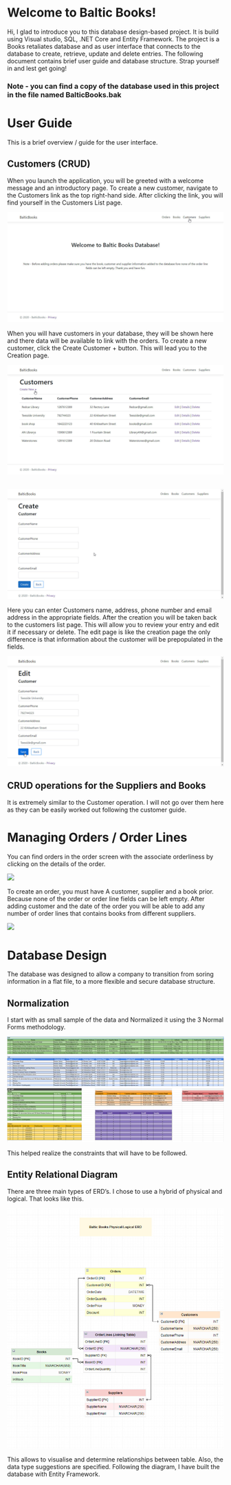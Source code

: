 # Welcome to Baltic Books!

Hi, I glad to introduce you to this database design-based project. It is build using Visual studio, SQL, .NET Core and Entity Framework. The project is a Books retaliates database and as user interface that connects to the database to create, retrieve, update and delete entries. The following document contains brief user guide and database structure. Strap yourself in and lest get going!

### Note - you can find a copy of the database used in this project in the file named BalticBooks.bak

# User Guide
This is a brief overview / guide for the user interface.


## Customers (CRUD)

When you launch the application, you will be greeted with a welcome message and an introductory page.
To create a new customer, navigate to the Customers link as the top right-hand side. After clicking the link, you will find yourself in the Customers List page. 





![](/BalticBooks/gitImages/welcome.jpg)





When you will have customers in your database, they will be shown here and there data will be available to link with the orders.
To create a new customer, click the Create Customer + button. This will lead you to the Creation page.





![](/BalticBooks/gitImages/createCustomer.jpg)



##



![](/BalticBooks/gitImages/listCustomer.jpg)





Here you can enter Customers name, address, phone number and email address in the appropriate fields.
After the creation you will be taken back to the customers list page. This will allow you to review your entry and edit it if necessary or delete. The edit page is like the creation page the only difference is that information about the customer will be prepopulated in the fields.





![](/BalticBooks/gitImages/editCustomer.jpg)





## CRUD operations for the Suppliers and Books 
It is extremely similar to the Customer operation. I will not go over them here as they can be easily worked out following the customer guide.


# Managing Orders / Order Lines
You can find orders in the order screen with the associate orderliness by clicking on the details of the order.




![](/BalticBooks/gitImages/)




To create an order, you must have A customer, supplier and a book prior. Because none of the order or order line fields can be left empty. After adding customer and the date of the order you will be able to add any number of order lines that contains books from different suppliers.




![](/BalticBooks/gitImages/)




# Database Design

The database was designed to allow a company to transition from soring information in a flat file, to a more flexible and secure database structure.

## Normalization

I start with as small sample of the data and Normalized it using the 3 Normal Forms methodology.



![](/BalticBooks/gitImages/normalization.jpg)



This helped realize the constraints that will have to be followed.

## Entity Relational Diagram
There are three main types of ERD’s. I chose to use a hybrid of physical and logical. That looks like this.



![](/BalticBooks/gitImages/erd.jpg)



This allows to visualise and determine relationships between table. Also, the data type suggestions are specified.
Following the diagram, I have built the database with Entity Framework.



